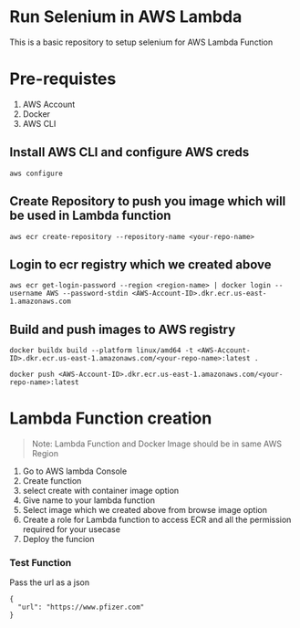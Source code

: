 # Run Selenium in AWS Lambda

This is a basic repository to setup selenium for AWS Lambda Function

# Pre-requistes

1. AWS Account
2. Docker
3. AWS CLI

## Install AWS CLI and configure AWS creds

```
aws configure
```

## Create Repository to push you image which will be used in Lambda function

```
aws ecr create-repository --repository-name <your-repo-name>
```

## Login to ecr registry which we created above

```
aws ecr get-login-password --region <region-name> | docker login --username AWS --password-stdin <AWS-Account-ID>.dkr.ecr.us-east-1.amazonaws.com
```

## Build and push images to AWS registry

```
docker buildx build --platform linux/amd64 -t <AWS-Account-ID>.dkr.ecr.us-east-1.amazonaws.com/<your-repo-name>:latest .

docker push <AWS-Account-ID>.dkr.ecr.us-east-1.amazonaws.com/<your-repo-name>:latest
```

# Lambda Function creation

> Note: Lambda Function and Docker Image should be in same AWS Region

1. Go to AWS lambda Console
2. Create function
3. select create with container image option
4. Give name to your lambda function
5. Select image which we created above from browse image option
6. Create a role for Lambda function to access ECR and all the permission required for your usecase
7. Deploy the funcion

### Test Function
Pass the url as a json

```
{
  "url": "https://www.pfizer.com"
}
```

